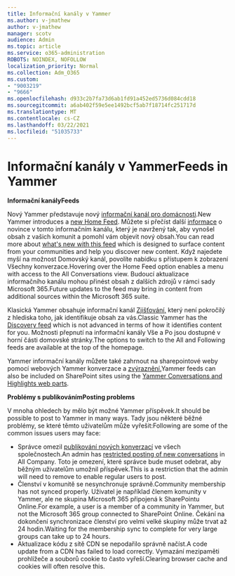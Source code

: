 ```yaml
---
title: Informační kanály v Yammer
ms.author: v-jmathew
author: v-jmathew
manager: scotv
audience: Admin
ms.topic: article
ms.service: o365-administration
ROBOTS: NOINDEX, NOFOLLOW
localization_priority: Normal
ms.collection: Adm_O365
ms.custom:
- "9003219"
- "9666"
ms.openlocfilehash: d933c2b7fa73d6ab1fd91a452ed5736d084cdd18
ms.sourcegitcommit: a6ab402f59e5ee1492bcf5ab7f18714fc251717d
ms.translationtype: MT
ms.contentlocale: cs-CZ
ms.lasthandoff: 03/22/2021
ms.locfileid: "51035733"
---
```

# <a name="feeds-in-yammer"></a><span data-ttu-id="7f01b-102">Informační kanály v Yammer</span><span class="sxs-lookup"><span data-stu-id="7f01b-102">Feeds in Yammer</span></span>

<span data-ttu-id="7f01b-103">**Informační kanály**</span><span class="sxs-lookup"><span data-stu-id="7f01b-103">**Feeds**</span></span>

<span data-ttu-id="7f01b-104">Nový Yammer představuje nový [informační kanál pro domácnosti](https://support.microsoft.com/office/what-s-in-the-yammer-home-feed-8fff52dd-5b38-468c-b963-fa4c6a4f9254).</span><span class="sxs-lookup"><span data-stu-id="7f01b-104">New Yammer introduces a [new Home Feed](https://support.microsoft.com/office/what-s-in-the-yammer-home-feed-8fff52dd-5b38-468c-b963-fa4c6a4f9254).</span></span> <span data-ttu-id="7f01b-105">Můžete si přečíst další [informace](https://techcommunity.microsoft.com/t5/yammer-blog/yammer-discovery-what-is-in-my-feed/ba-p/1596230) o novince v tomto informačním kanálu, který je navržený tak, aby vynošel obsah z vašich komunit a pomohl vám objevit nový obsah.</span><span class="sxs-lookup"><span data-stu-id="7f01b-105">You can read more about [what's new with this feed](https://techcommunity.microsoft.com/t5/yammer-blog/yammer-discovery-what-is-in-my-feed/ba-p/1596230) which is designed to surface content from your communities and help you discover new content.</span></span> <span data-ttu-id="7f01b-106">Když najedete myší na možnost Domovský kanál, povolíte nabídku s přístupem k zobrazení Všechny konverzace.</span><span class="sxs-lookup"><span data-stu-id="7f01b-106">Hovering over the Home Feed option enables a menu with access to the All Conversations view.</span></span> <span data-ttu-id="7f01b-107">Budoucí aktualizace informačního kanálu mohou přinést obsah z dalších zdrojů v rámci sady Microsoft 365.</span><span class="sxs-lookup"><span data-stu-id="7f01b-107">Future updates to the feed may bring in content from additional sources within the Microsoft 365 suite.</span></span>

<span data-ttu-id="7f01b-108">Klasická Yammer obsahuje informační kanál [Zjišťování,](https://support.microsoft.com/office/what-s-in-the-yammer-discovery-feed-28ba9a79-2bde-4e7c-8420-db2296c3ca49) který není pokročilý z hlediska toho, jak identifikuje obsah za vás.</span><span class="sxs-lookup"><span data-stu-id="7f01b-108">Classic Yammer has the [Discovery feed](https://support.microsoft.com/office/what-s-in-the-yammer-discovery-feed-28ba9a79-2bde-4e7c-8420-db2296c3ca49) which is not advanced in terms of how it identifies content for you.</span></span> <span data-ttu-id="7f01b-109">Možnosti přepnutí na informační kanály Vše a Po jsou dostupné v horní části domovské stránky.</span><span class="sxs-lookup"><span data-stu-id="7f01b-109">The options to switch to the All and Following feeds are available at the top of the homepage.</span></span>

<span data-ttu-id="7f01b-110">Yammer informační kanály můžete také zahrnout na sharepointové weby pomocí webových Yammer konverzace a [zvýraznění.](https://support.microsoft.com/office/use-a-yammer-web-part-in-sharepoint-online-a53cfa0c-3d09-42c8-a286-1038a81c59da)</span><span class="sxs-lookup"><span data-stu-id="7f01b-110">Yammer feeds can also be included on SharePoint sites using the [Yammer Conversations and Highlights web parts](https://support.microsoft.com/office/use-a-yammer-web-part-in-sharepoint-online-a53cfa0c-3d09-42c8-a286-1038a81c59da).</span></span>

<span data-ttu-id="7f01b-111">**Problémy s publikováním**</span><span class="sxs-lookup"><span data-stu-id="7f01b-111">**Posting problems**</span></span>

<span data-ttu-id="7f01b-112">V mnoha ohledech by mělo být možné Yammer příspěvek.</span><span class="sxs-lookup"><span data-stu-id="7f01b-112">It should be possible to post to Yammer in many ways.</span></span> <span data-ttu-id="7f01b-113">Tady jsou některé běžné problémy, se které těmto uživatelům může vyřešit:</span><span class="sxs-lookup"><span data-stu-id="7f01b-113">Following are some of the common issues users may face:</span></span>

- <span data-ttu-id="7f01b-114">Správce omezil [publikování nových konverzací](https://support.microsoft.com/office/restrict-all-company-posts-in-yammer-3219d2ae-db15-4c9f-9dd2-28559ae39a97) ve všech společnostech.</span><span class="sxs-lookup"><span data-stu-id="7f01b-114">An admin has [restricted posting of new conversations](https://support.microsoft.com/office/restrict-all-company-posts-in-yammer-3219d2ae-db15-4c9f-9dd2-28559ae39a97) in All Company.</span></span> <span data-ttu-id="7f01b-115">Toto je omezení, které správce bude muset odebrat, aby běžným uživatelům umožnil příspěvek.</span><span class="sxs-lookup"><span data-stu-id="7f01b-115">This is a restriction that the admin will need to remove to enable regular users to post.</span></span>
- <span data-ttu-id="7f01b-116">Členství v komunitě se nesynchronuje správně.</span><span class="sxs-lookup"><span data-stu-id="7f01b-116">Community membership has not synced properly.</span></span> <span data-ttu-id="7f01b-117">Uživatel je například členem komunity v Yammer, ale ne skupina Microsoft 365 připojená k SharePointu Online.</span><span class="sxs-lookup"><span data-stu-id="7f01b-117">For example, a user is a member of a community in Yammer, but not the Microsoft 365 group connected to SharePoint Online.</span></span> <span data-ttu-id="7f01b-118">Čekání na dokončení synchronizace členství pro velmi velké skupiny může trvat až 24 hodin.</span><span class="sxs-lookup"><span data-stu-id="7f01b-118">Waiting for the membership sync to complete for very large groups can take up to 24 hours.</span></span>
- <span data-ttu-id="7f01b-119">Aktualizace kódu z sítě CDN se nepodařilo správně načíst.</span><span class="sxs-lookup"><span data-stu-id="7f01b-119">A code update from a CDN has failed to load correctly.</span></span> <span data-ttu-id="7f01b-120">Vymazání mezipaměti prohlížeče a souborů cookie to často vyřeší.</span><span class="sxs-lookup"><span data-stu-id="7f01b-120">Clearing browser cache and cookies will often resolve this.</span></span>
